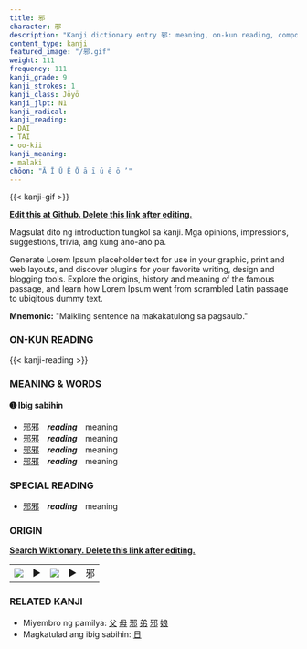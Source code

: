 ```yaml
---
title: 邪
character: 邪
description: "Kanji dictionary entry 邪: meaning, on-kun reading, compounds, origin, related kanji"
content_type: kanji
featured_image: "/邪.gif"
weight: 111
frequency: 111
kanji_grade: 9
kanji_strokes: 1
kanji_class: Jōyō
kanji_jlpt: N1
kanji_radical: 
kanji_reading: 
- DAI
- TAI
- oo-kii
kanji_meaning:
- malaki
chōon: "Ā Ī Ū Ē Ō ā ī ū ē ō ’"
---
```

[//]: # (Don't edit the line below. Kanji animated GIF code is automatically generated.)
{{< kanji-gif >}}

[//]: # (Edit below this line.)

**[Edit this at Github. Delete this link after editing.](https://github.com/tim0g/tim/tree/main/content/kanji/邪/index.md)**

Magsulat dito ng introduction tungkol sa kanji. Mga opinions, impressions, suggestions, trivia, ang kung ano-ano pa.

Generate Lorem Ipsum placeholder text for use in your graphic, print and web layouts, and discover plugins for your favorite writing, design and blogging tools. Explore the origins, history and meaning of the famous passage, and learn how Lorem Ipsum went from scrambled Latin passage to ubiqitous dummy text.
 
**Mnemonic:** "Maikling sentence na makakatulong sa pagsaulo."

### ON-KUN READING

[//]: # (Don't edit the line below. ON-KUN READING code is automatically generated.)
{{< kanji-reading >}}

### MEANING & WORDS

#### ➊ **Ibig sabihin**
  - [邪](../邪)[邪](../邪)　***reading***　meaning
  - [邪](../邪)[邪](../邪)　***reading***　meaning
  - [邪](../邪)[邪](../邪)　***reading***　meaning
  - [邪](../邪)[邪](../邪)　***reading***　meaning

### SPECIAL READING
  - [邪](../邪)[邪](../邪)　***reading***　meaning

### ORIGIN

**[Search Wiktionary. Delete this link after editing.](https://wiktionary.org/wiki/邪)**
<table class="kanji-table"><tr><td>
<img src="60px-邪-bronze.svg.png">
</td><td>▶</td><td>
<img src="60px-邪-oracle.svg.png">
</td><td>▶</td>
<td class="kanji-origin">邪</td>
</tr></table>

### RELATED KANJI
- Miyembro ng pamilya: [父](../父) [母](../母) [邪](../邪) [弟](../弟) [邪](../邪) [娘](../娘)
- Magkatulad ang ibig sabihin: [日](../日)
